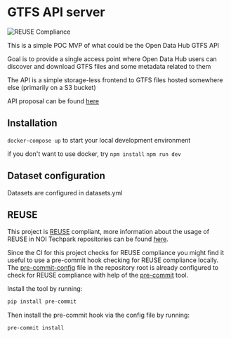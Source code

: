 <!--
SPDX-FileCopyrightText: NOI Techpark <digital@noi.bz.it>

SPDX-License-Identifier: CC0-1.0
-->

# GTFS API server

![REUSE Compliance](https://github.com/noi-techpark/com.opendatahub.api.gtfs/actions/workflows/reuse.yml/badge.svg)

This is a simple POC MVP of what could be the Open Data Hub GTFS API

Goal is to provide a single access point where Open Data Hub users can discover and download GTFS files and some metadata related to them

The API is a simple storage-less frontend to GTFS files hosted somewhere else (primarily on a S3 bucket)

API proposal can be found [here](https://github.com/noi-techpark/it.bz.opendatahub.api.mobility-ninja/discussions/34)

## Installation
`docker-compose up` to start your local development environment

if you don't want to use docker, try
`npm install`
`npm run dev`

## Dataset configuration
Datasets are configured in datasets.yml

## REUSE

This project is [REUSE](https://reuse.software) compliant, more information about the usage of REUSE in NOI Techpark repositories can be found [here](https://github.com/noi-techpark/odh-docs/wiki/Guidelines-for-developers-and-licenses#guidelines-for-contributors-and-new-developers).

Since the CI for this project checks for REUSE compliance you might find it useful to use a pre-commit hook checking for REUSE compliance locally. The [pre-commit-config](.pre-commit-config.yaml) file in the repository root is already configured to check for REUSE compliance with help of the [pre-commit](https://pre-commit.com) tool.

Install the tool by running:
```bash
pip install pre-commit
```
Then install the pre-commit hook via the config file by running:
```bash
pre-commit install
```